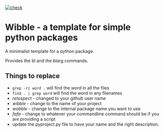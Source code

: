 [![check](https://github.com/retospect/wibble/actions/workflows/check.yml/badge.svg)](https://github.com/retospect/wibble/actions/workflows/check.yml)
# Wibble - a template for simple python packages


A minimalist template for a python package.

Provides the bl and the blarg commands.

## Things to replace

- ```grep -ri word .``` will find the *word* in all the files
- ```find . | grep word``` will find the *word* in any filenames
- *retospect* - changed to your github user name
- *wibble* - change to the name of your project
- *wobble* - change to the internal package name you want to use 
- *fafa* - change to whatever your commandline command should be if you are providing a script
- update the pyproject.py file to have your name and the right description. 
